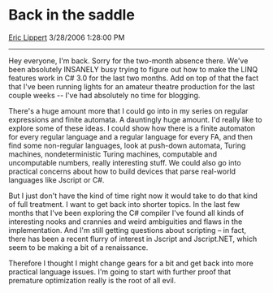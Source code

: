 # Back in the saddle

[Eric Lippert](https://social.msdn.microsoft.com/profile/Eric%20Lippert) 3/28/2006 1:28:00 PM

-----

Hey everyone, I'm back. Sorry for the two-month absence there. We've been absolutely INSANELY busy trying to figure out how to make the LINQ features work in C\# 3.0 for the last two months. Add on top of that the fact that I've been running lights for an amateur theatre production for the last couple weeks -- I've had absolutely no time for blogging.

There's a huge amount more that I could go into in my series on regular expressions and finite automata. A dauntingly huge amount. I'd really like to explore some of these ideas. I could show how there is a finite automaton for every regular language and a regular language for every FA, and then find some non-regular languages, look at push-down automata, Turing machines, nondeterministic Turing machines, computable and uncomputable numbers, really interesting stuff. We could also go into practical concerns about how to build devices that parse real-world languages like Jscript or C\#.

But I just don't have the kind of time right now it would take to do that kind of full treatment. I want to get back into shorter topics. In the last few months that I've been exploring the C\# compiler I've found all kinds of interesting nooks and crannies and weird ambiguities and flaws in the implementation. And I'm still getting questions about scripting – in fact, there has been a recent flurry of interest in Jscript and Jscript.NET, which seem to be making a bit of a renaissance.

Therefore I thought I might change gears for a bit and get back into more practical language issues. I'm going to start with further proof that premature optimization really is the root of all evil.

